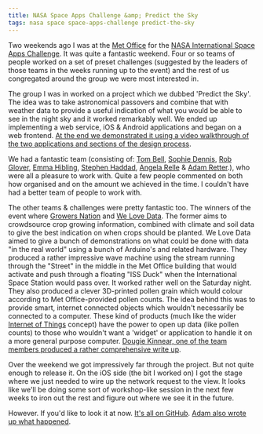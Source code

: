 ```yaml
---
title: NASA Space Apps Challenge &amp; Predict the Sky
tags: nasa space space-apps-challenge predict-the-sky
---
```


Two weekends ago I was at the [Met Office](http://metoffice.gov.uk/) for the [NASA International Space Apps Challenge](http://spaceappschallenge.org/). It was quite a fantastic weekend. Four or so teams of people worked on a set of preset challenges (suggested by the leaders of those teams in the weeks running up to the event) and the rest of us congregated around the group we were most interested in.

The group I was in worked on a project which we dubbed 'Predict the Sky'. The idea was to take astronomical passovers and combine that with weather data to provide a useful indication of what you would be able to see in the night sky and it worked remarkably well. We ended up implementing a web service, iOS & Android applications and began on a web frontend. [At the end we demonstrated it using a video walkthrough of the two applications and sections of the design process](http://vimeo.com/40825160).

We had a fantastic team (consisting of: [Tom Bell](https://twitter.com/bushbaby2511), [Sophie Dennis](https://twitter.com/sophiedennis), [Rob Glover](https://twitter.com/robjglover), [Emma Hibling](https://twitter.com/ehibling), [Stephen Haddad](https://twitter.com/stevehadd), [Angela Relle](https://twitter.com/angerelle) & [Adam Retter](http://adamretter.org.uk/).), who were all a pleasure to work with. Quite a few people commented on both how organised and on the amount we achieved in the time. I couldn't have had a better team of people to work with.

The other teams & challenges were pretty fantastic too. The winners of the event where [Growers Nation](http://spaceappschallenge.org/challenge/growers-nation/) and [We Love Data](http://spaceappschallenge.org/challenge/welovedata-challenge/). The former aims to crowdsource crop growing information, combined with climate and soil data to give the best indication on when crops should be planted. We Love Data aimed to give a bunch of demonstrations on what could be done with data "in the real world" using a bunch of Arduino's and related hardware. They produced a rather impressive wave machine using the stream running through the "Street" in the middle in the Met Office building that would activate and push through a floating "ISS Duck" when the International Space Station would pass over. It worked rather well on the Saturday night. They also produced a clever 3D-printed pollen grain which would colour according to Met Office-provided pollen counts. The idea behind this was to provide smart, internet connected objects which wouldn't necessarily be connected to a computer. These kind of products (much like the wider [Internet of Things](http://en.wikipedia.org/wiki/Internet_of_Things) concept) have the power to open up data (like pollen counts) to those who wouldn't want a 'widget' or application to handle it on a more general purpose computer. [Dougie Kinnear, one of the team members produced a rather comprehensive write up](http://www.interactivewearables.co.uk/?p=96).

Over the weekend we got impressively far through the project. But not quite enough to release it. On the iOS side (the bit I worked on) I got the stage where we just needed to wire up the network request to the view. It looks like we'll be doing some sort of workshop-like session in the next few weeks to iron out the rest and figure out where we see it in the future. 

However. If you'd like to look it at now. [It's all on GitHub](https://github.com/MetOfficeSpaceApps/PredictTheSky). [Adam also wrote up what happened](http://www.adamretter.org.uk/blog/entries/nasa-space-apps.xml).

